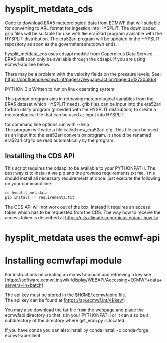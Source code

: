# hysplit_metdata_cds 
Code to download ERA5 meteorological data from ECMWF that will suitable for converting to ARL format for ingestion into HYSPLIT.
The downloaded grib files will be suitable for use with the era52arl program available with the HYSPLIT distribution.
The era52arl program will be updated in the HYPSLIT repository as soon as the government shutdown ends.

hysplit_metdata_cds uses cdsapi module from Copernicus Data Service.
ERA5 will soon only be available through the cdsapi.
If you are using ecmwf-api see below.

There may be a problem with the  velocity fields on the pressure levels. See:
https://confluence.ecmwf.int/pages/viewpage.action?pageId=127305868

PYTHON 3.x
Written to run on linux operating system

This python program aids in retrieving  meteorological variables from the ERA5 dataset which HYSPLIT needs.
grib files can be input into the era52arl fortran utility program (provided with the HYSPLIT distrubtion) 
to create a meteorological file that can be used
as input into HYSPLIT. 

for command line options run with --help <br>
The program will write a file called new_era52arl.cfg. This file can be used as an input into the era52arl conversion program.
It should be renamed  era52arl.cfg  to be read automatically by the program.

## Installing the CDS API
This script requires the cdsapi to be available to your PYTHONPATH. The best way is to install it via pip and the
provided requirements.txt file. This should install all necessary requirements at once. just execute the following
on your command line.

```bash
cd hysplit_metadata
pip install -r requirements.txt
```

The CDS API will not work out of the box. Instead it requires an access token which has to be requested from the CDS.
The way how to receive the access token is described at https://cds.climate.copernicus.eu/api-how-to. 

# hysplit_metdata uses the ecmwf-api
# Installing ecmwfapi module
For instructions on creating an ecmwf account and retrieving a key see <br>
[https://software.ecmwf.int/wiki/display/WEBAPI/Accessing+ECMWF+data+servers+in+batch]

The api key must be stored in the $HOME/.ecmwfapirc file. <br>
The api key can be found at [https://api.ecmwf.int/v1/key/]

You may also download the tar file from the webpage and place the ecmwfapi directory so
that is in your PYTHONPATH or it can also be a subdirectory of the directory where get_era5.py is located.

If you have conda you  can also install by
conda install -c conda-forge ecmwf-api-client
